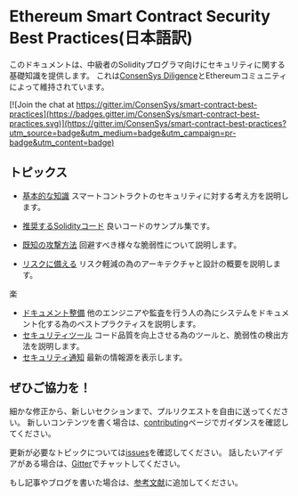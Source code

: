 # Ethereum Smart Contract Security Best Practices(日本語訳)

このドキュメントは、中級者のSolidityプログラマ向けにセキュリティに関する基礎知識を提供します。
これは[ConsenSys Diligence](https://media.consensys.net/introducing-consensys-diligence-cf38f83948c)とEthereumコミュニティによって維持されています。

[![Join the chat at https://gitter.im/ConsenSys/smart-contract-best-practices](https://badges.gitter.im/ConsenSys/smart-contract-best-practices.svg)](https://gitter.im/ConsenSys/smart-contract-best-practices?utm_source=badge&utm_medium=badge&utm_campaign=pr-badge&utm_content=badge)

## トピックス

* [基本的な知識](./general_philosophy) スマートコントラクトのセキュリティに対する考え方を説明します。
* [推奨するSolidityコード](./recommendations) 良いコードのサンプル集です。

* [既知の攻撃方法](./known_attacks) 回避すべき様々な脆弱性について説明します。
* [リスクに備える](./software_engineering) リスク軽減の為のアーキテクチャと設計の概要を説明します。

楽
* [ドキュメント整備](./documentation_procedures) 他のエンジニアや監査を行う人の為にシステムをドキュメント化する為のベストプラクティスを説明します。
* [セキュリティツール](./security_tools) コード品質を向上させる為のツールと、脆弱性の検出方法を説明します。
* [セキュリティ通知](./security_notifications) 最新の情報源を表示します。

## ぜひご協力を！

細かな修正から、新しいセクションまで、プルリクエストを自由に送ってください。
新しいコンテンツを書く場合は、[contributing](./about/contributing)ページでガイダンスを確認してください。

更新が必要なトピックについては[issues](https://github.com/ConsenSys/smart-contract-best-practices/issues)を確認してください。
話したいアイデアがある場合は、[Gitter](https://gitter.im/ConsenSys/smart-contract-best-practices)でチャットしてください。

もし記事やブログを書いた場合は、[参考文献](./bibliography)に追加してください。